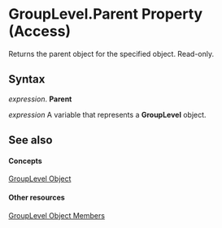
# GroupLevel.Parent Property (Access)

Returns the parent object for the specified object. Read-only.


## Syntax

 _expression_. **Parent**

 _expression_ A variable that represents a **GroupLevel** object.


## See also


#### Concepts


[GroupLevel Object](fdc4f24e-98aa-27bd-7a9d-271d48912dfa.md)
#### Other resources


[GroupLevel Object Members](c94ca1a8-4e81-d7da-4b47-d8f5a7a5c6ea.md)
